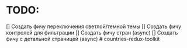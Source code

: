 # TODO:
[] Создать фичу переключения светлой/темной темы
[] Создать фичу контролей для фильтрации
[] Создать фичу стран (async)
[] Создать фичу с детальной страницей (async)
#   c o u n t r i e s - r e d u x - t o o l k i t  
 